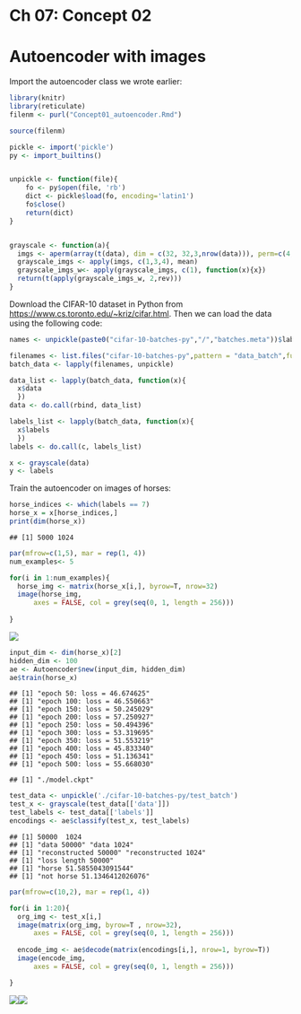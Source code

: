 Ch 07: Concept 02
================

Autoencoder with images
=======================

Import the autoencoder class we wrote earlier:

``` r
library(knitr)
library(reticulate)
filenm <- purl("Concept01_autoencoder.Rmd")

source(filenm)
```

``` r
pickle <- import('pickle')
py <- import_builtins()


unpickle <- function(file){
    fo <- py$open(file, 'rb')
    dict <- pickle$load(fo, encoding='latin1')
    fo$close()
    return(dict)
}


grayscale <- function(a){
  imgs <- aperm(array(t(data), dim = c(32, 32,3,nrow(data))), perm=c(4,3,2,1))
  grayscale_imgs <- apply(imgs, c(1,3,4), mean)
  grayscale_imgs_w<- apply(grayscale_imgs, c(1), function(x){x})
  return(t(apply(grayscale_imgs_w, 2,rev)))
}
```

Download the CIFAR-10 dataset in Python from <https://www.cs.toronto.edu/~kriz/cifar.html>. Then we can load the data using the following code:

``` r
names <- unpickle(paste0("cifar-10-batches-py","/","batches.meta"))$label_names

filenames <- list.files("cifar-10-batches-py",pattern = "data_batch",full.names = T)
batch_data <- lapply(filenames, unpickle)

data_list <- lapply(batch_data, function(x){
  x$data
  })
data <- do.call(rbind, data_list)

labels_list <- lapply(batch_data, function(x){
  x$labels
  })
labels <- do.call(c, labels_list)

x <- grayscale(data)
y <- labels
```

Train the autoencoder on images of horses:

``` r
horse_indices <- which(labels == 7)
horse_x = x[horse_indices,]
print(dim(horse_x)) 
```

    ## [1] 5000 1024

``` r
par(mfrow=c(1,5), mar = rep(1, 4))
num_examples<- 5

for(i in 1:num_examples){
  horse_img <- matrix(horse_x[i,], byrow=T, nrow=32)
  image(horse_img, 
      axes = FALSE, col = grey(seq(0, 1, length = 256)))
  
}
```

![](Concept02_autoencoder_with_imgs_files/figure-markdown_github/unnamed-chunk-4-1.png)

``` r
input_dim <- dim(horse_x)[2]
hidden_dim <- 100
ae <- Autoencoder$new(input_dim, hidden_dim)
ae$train(horse_x)
```

    ## [1] "epoch 50: loss = 46.674625"
    ## [1] "epoch 100: loss = 46.550663"
    ## [1] "epoch 150: loss = 50.245029"
    ## [1] "epoch 200: loss = 57.250927"
    ## [1] "epoch 250: loss = 50.494396"
    ## [1] "epoch 300: loss = 53.319695"
    ## [1] "epoch 350: loss = 51.553219"
    ## [1] "epoch 400: loss = 45.833340"
    ## [1] "epoch 450: loss = 51.136341"
    ## [1] "epoch 500: loss = 55.668030"

    ## [1] "./model.ckpt"

``` r
test_data <- unpickle('./cifar-10-batches-py/test_batch')
test_x <- grayscale(test_data[['data']])
test_labels <- test_data[['labels']]
encodings <- ae$classify(test_x, test_labels)
```

    ## [1] 50000  1024
    ## [1] "data 50000" "data 1024" 
    ## [1] "reconstructed 50000" "reconstructed 1024" 
    ## [1] "loss length 50000"
    ## [1] "horse 51.5855043091544"
    ## [1] "not horse 51.1346412026076"

``` r
par(mfrow=c(10,2), mar = rep(1, 4))

for(i in 1:20){
  org_img <- test_x[i,]
  image(matrix(org_img, byrow=T , nrow=32), 
      axes = FALSE, col = grey(seq(0, 1, length = 256)))
  
  encode_img <- ae$decode(matrix(encodings[i,], nrow=1, byrow=T))
  image(encode_img, 
      axes = FALSE, col = grey(seq(0, 1, length = 256)))

}
```

![](Concept02_autoencoder_with_imgs_files/figure-markdown_github/unnamed-chunk-7-1.png)![](Concept02_autoencoder_with_imgs_files/figure-markdown_github/unnamed-chunk-7-2.png)
